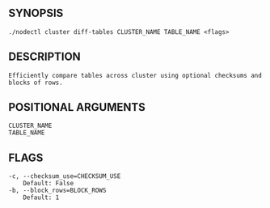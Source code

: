 ## SYNOPSIS
    ./nodectl cluster diff-tables CLUSTER_NAME TABLE_NAME <flags>
 
## DESCRIPTION
    Efficiently compare tables across cluster using optional checksums and blocks of rows.
 
## POSITIONAL ARGUMENTS
    CLUSTER_NAME
    TABLE_NAME
 
## FLAGS
    -c, --checksum_use=CHECKSUM_USE
        Default: False
    -b, --block_rows=BLOCK_ROWS
        Default: 1
